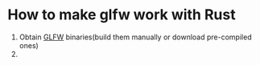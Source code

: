 # How to make glfw work with Rust
1. Obtain [GLFW](https://www.glfw.org/) binaries(build them manually or download pre-compiled ones)
2. 